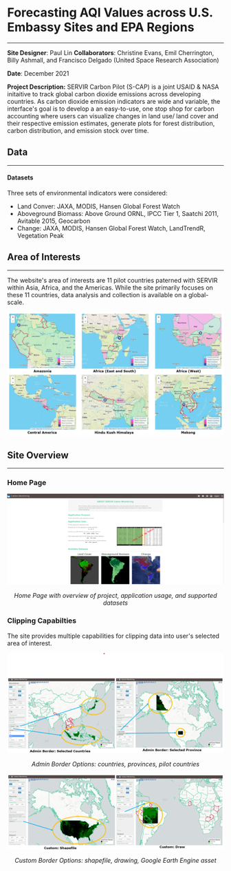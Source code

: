 # Forecasting AQI Values across U.S. Embassy Sites and EPA Regions
---
**Site Designer**: Paul Lin
**Collaborators**: Christine Evans, Emil Cherrington, Billy Ashmall, and Francisco Delgado (United Space Research Association)

**Date**: December 2021

**Project Description:** 
SERVIR Carbon Pilot (S-CAP) is a joint USAID & NASA initaitive to track global carbon dioxide emissions across developing countries.  As carbon dioxide emission indicators are wide and variable, the interface's goal is to develop a an easy-to-use, one stop shop for carbon accounting where users can visualize changes in land use/ land cover and their respective emission estimates, generate plots for forest distribution, carbon distribution, and emission stock over time.

## Data
---
#### Datasets
Three sets of environmental indicators were considered:
- Land Conver: JAXA, MODIS, Hansen Global Forest Watch
- Aboveground Biomass: Above Ground ORNL, IPCC Tier 1, Saatchi 2011, Avitable 2015, Geocarbon
- Change: JAXA, MODIS, Hansen Global Forest Watch, LandTrendR, Vegetation Peak

## Area of Interests
---
The website's area of interests are 11 pilot countries paterned with SERVIR within Asia, Africa, and the Americas.  While the site primarily focuses on these 11 countries, data analysis and collection is available on a global-scale.
<p align = "center"><img src="https://github.com/paulslin/paulslin.github.io/blob/main/images/Carbon/Regions.png?raw=true"></p>


## Site Overview
---
### Home Page
<p align = "center"><img src="https://github.com/paulslin/paulslin.github.io/blob/main/images/Carbon/about.png?raw=true"></p>
<p align = "center"><i>Home Page with overview of project, application usage, and supported datasets</i></p>

### Clipping Capabilties
The site provides multiple capabilities for clipping data into user's selected area of interest.
<p align = "center"><img src="https://github.com/paulslin/paulslin.github.io/blob/main/images/Carbon/clip_admin.png?raw=true"></p>
<p align = "center"><i>Admin Border Options: countries, provinces, pilot countries</i></p>
<p align = "center"><img src="https://github.com/paulslin/paulslin.github.io/blob/main/images/Carbon/clip_custom.png?raw=true"></p>
<p align = "center"><i>Custom Border Options: shapefile, drawing, Google Earth Engine asset</i></p>
